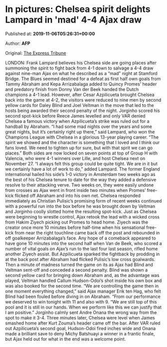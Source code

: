 
# In pictures: Chelsea spirit delights Lampard in 'mad' 4-4 Ajax draw

Published at: **2019-11-06T05:26:31+00:00**

Author: **AFP**

Original: [The Express Tribune](https://tribune.com.pk/story/2094447/7-pictures-chelsea-spirit-delights-lampard-mad-4-4-ajax-draw/)

LONDON: Frank Lampard believes his Chelsea side are going places after summoning the spirit to fight back from 4-1 down to salvage a 4-4 draw against nine-man Ajax on what he described as a “mad” night at Stamford Bridge.
The Blues seemed destined for a defeat as first half own goals from Tammy Abraham and Kepa Arrizabalaga added to Quincy Promes’ header and predatory finish from Donny Van der Beek handed the Dutch champions a 4-1 lead.
However, after Cesar Azpilicueta brought Chelsea back into the game at 4-2, the visitors were reduced to nine men by second yellow cards for Daley Blind and Joel Veltman in the move that led to the hosts being awarded their second penalty of the night.
Jorginho scored his second spot-kick before Reece James levelled and only VAR denied Chelsea a famous victory when Azpilicueta’s strike was ruled out for a handball by Abraham.
“I had some mad nights over the years and some great nights, but it’s certainly right up there,” said Lampard, who won the Champions League with Chelsea in a glorious 13-year playing career.
“The spirit we showed and the character is something that I loved and I think our fans loved. We need to tighten up for sure, but with that sprit we can go places.”
Both sides are now locked on seven points at top of Group H with Valencia, who were 4-1 winners over Lille, and host Chelsea next on November 27.
“I always felt this group could be quite tight. We are in it but we certainly have a lot of work to do,” added Lampard.
The former England international hailed his side’s 1-0 victory in Amsterdam two weeks ago as the best of his Chelsea tenure to date for the way they added a defensive resolve to their attacking verve.
Two weeks on, they were easily undone from crosses as Ajax went in front inside two minutes when Promes’ free-kick flicked off Abraham and into his own net.
Chelsea responded immediately as Christian Pulisic’s promising form of recent weeks continued with a powerful run into the box before he was brought down by Veltman and Jorginho coolly slotted home the resulting spot-kick.
Just as Chelsea were beginning to wrestle control, Ajax retook the lead with a wicked cross from Hakim Ziyech picking out Promes to head home.
Ziyech was the creator once more 10 minutes before half-time when his sensational free-kick from near the right touchline came back off the post and rebounded in off goalkeeper Arrizabalaga’s face.
Any hope of a comeback appeared to have gone 10 minutes into the second half when Van de Beek, who scored a number of vital goals on Ajax’s run to the last four last season, rifled home another Ziyech assist.
But Azpilicueta sparked the fightback by prodding in at the back post after Abraham had flicked Pulisic’s low cross goalwards.
Then a minute of madness turned the game on its as Ajax had Blind and Veltman sent-off and conceded a second penalty.
Blind was shown a second yellow card for bringing down Abraham and, as the advantage was played, Veltman handled Callum Hudson-Odoi’s shot inside his own box and was also booked for the second time.
“We are controlling the game then in one moment everything changed,” said Ajax manager Erik ten Hag, who felt Blind had been fouled before diving in on Abraham.
“From our performance we deserved to win tonight with 11 and also with 9.
“We are still top of this pool and it is still in our hands. When we perform like this we can justify that I am positive.”
Jorginho calmly sent Andre Onana the wrong way from the spot to make it 3-4.
Three minutes later, Chelsea were level when James smashed home after Kurt Zouma’s header came off the bar.
After VAR ruled out Azpilicueta’s second goal, Hudson-Odoi fired inches wide and Onana made a brilliant save to deny Michy Batshuayi a winner in a frantic finale, but Ajax held out for what in the end was a welcome point.
